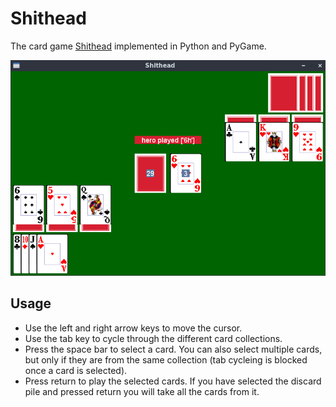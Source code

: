 # Shithead

The card game [Shithead](https://en.wikipedia.org/wiki/Shithead_(card_game)) implemented in Python and PyGame.

![IMAGE](doc/img/screenshot.png)

## Usage

* Use the left and right arrow keys to move the cursor.
* Use the tab key to cycle through the different card collections.
* Press the space bar to select a card. You can also select multiple cards, but only if they are from the same collection (tab cycleing is blocked once a card is selected).
* Press return to play the selected cards. If you have selected the discard pile and pressed return you will take all the cards from it.
